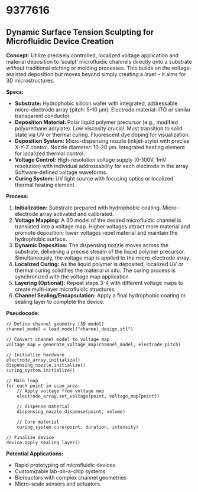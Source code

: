 # 9377616

## Dynamic Surface Tension Sculpting for Microfluidic Device Creation

**Concept:** Utilize precisely controlled, localized voltage application and material deposition to ‘sculpt’ microfluidic channels directly onto a substrate *without* traditional etching or molding processes. This builds on the voltage-assisted deposition but moves beyond simply creating a layer – it aims for 3D microstructures.

**Specs:**

*   **Substrate:**  Hydrophobic silicon wafer with integrated, addressable micro-electrode array (pitch: 5-10 µm). Electrode material: ITO or similar transparent conductor.
*   **Deposition Material:**  Polar liquid polymer precursor (e.g., modified polyurethane acrylate). Low viscosity crucial.  Must transition to solid state via UV or thermal curing.  Fluorescent dye doping for visualization.
*   **Deposition System:**  Micro-dispensing nozzle (inkjet-style) with precise X-Y-Z control. Nozzle diameter: 10-20 µm.  Integrated heating element for localized thermal control.
*   **Voltage Control:**  High-resolution voltage supply (0-100V, 1mV resolution) with individual addressability for each electrode in the array.  Software-defined voltage waveforms.
*   **Curing System:**  UV light source with focusing optics or localized thermal heating element.

**Process:**

1.  **Initialization:** Substrate prepared with hydrophobic coating. Micro-electrode array activated and calibrated.
2.  **Voltage Mapping:**  A 3D model of the desired microfluidic channel is translated into a voltage map.  Higher voltages attract more material and promote deposition; lower voltages repel material and maintain the hydrophobic surface.
3.  **Dynamic Deposition:**  The dispensing nozzle moves across the substrate, delivering a precise stream of the liquid polymer precursor. Simultaneously, the voltage map is applied to the micro-electrode array.
4.  **Localized Curing:**  As the liquid polymer is deposited, localized UV or thermal curing solidifies the material *in situ*. The curing process is synchronized with the voltage map application.
5.  **Layering (Optional):**  Repeat steps 3-4 with different voltage maps to create multi-layer microfluidic structures.
6.  **Channel Sealing/Encapsulation:** Apply a final hydrophobic coating or sealing layer to complete the device.

**Pseudocode:**

```
// Define channel geometry (3D model)
channel_model = load_model("channel_design.stl")

// Convert channel model to voltage map
voltage_map = generate_voltage_map(channel_model, electrode_pitch)

// Initialize hardware
electrode_array.initialize()
dispensing_nozzle.initialize()
curing_system.initialize()

// Main loop
for each point in scan_area:
    // Apply voltage from voltage map
    electrode_array.set_voltage(point, voltage_map[point])

    // Dispense material
    dispensing_nozzle.dispense(point, volume)

    // Cure material
    curing_system.cure(point, duration, intensity)

// Finalize device
device.apply_sealing_layer()
```

**Potential Applications:**

*   Rapid prototyping of microfluidic devices
*   Customizable lab-on-a-chip systems
*   Bioreactors with complex channel geometries
*   Micro-scale sensors and actuators.
